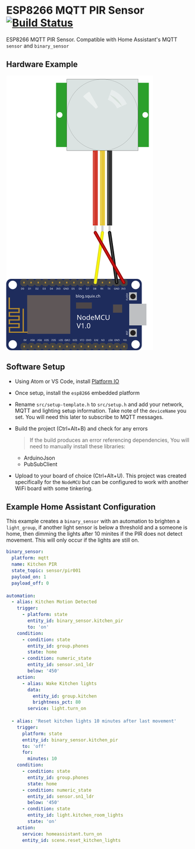 # ESP8266 MQTT PIR Sensor [![Build Status](https://travis-ci.org/timmo001/ESP8266-MQTT-PIR-Sensor.svg?branch=master)](https://travis-ci.org/timmo001/ESP8266-MQTT-PIR-Sensor)
ESP8266 MQTT PIR Sensor. Compatible with Home Assistant's MQTT `sensor` and `binary_sensor`

## Hardware Example
![NodeMCU PIR Sensor](diagrams/nodemcu_pir_sensor.svg)

## Software Setup
- Using Atom or VS Code, install [Platform IO](https://platformio.org/platformio-ide)
- Once setup, install the `esp8266` embedded platform
- Rename `src/setup-template.h` to `src/setup.h` and add your network, MQTT and lighting setup information. Take note of the `deviceName` you set. You will need this later to subscribe to MQTT messages.
- Build the project (Ctrl+Alt+B) and check for any errors

  > If the build produces an error referencing dependencies, You will need to manually install these libraries:
    - ArduinoJson
    - PubSubClient
- Upload to your board of choice (Ctrl+Alt+U). This project was created specifically for the `NodeMCU` but can be configured to work with another WiFi board with some tinkering.

## Example Home Assistant Configuration
This example creates a `binary_sensor` with an automation to brighten a `light_group`, if another light sensor is below a threshold and a someone is home, then dimming the lights after 10 minites if the PIR does not detect movement. This will only occur if the lights are still on.

```yaml
binary_sensor:
  platform: mqtt
  name: Kitchen PIR
  state_topic: sensor/pir001
  payload_on: 1
  payload_off: 0

automation:
  - alias: Kitchen Motion Detected
    trigger:
      - platform: state
        entity_id: binary_sensor.kitchen_pir
        to: 'on'
    condition:
      - condition: state
        entity_id: group.phones
        state: home
      - condition: numeric_state
        entity_id: sensor.sn1_ldr
        below: '450'
    action:
      - alias: Wake Kitchen lights
        data:
          entity_id: group.kitchen
          brightness_pct: 80
        service: light.turn_on
  
  - alias: 'Reset kitchen lights 10 minutes after last movement'
    trigger:
      platform: state
      entity_id: binary_sensor.kitchen_pir
      to: 'off'
      for:
        minutes: 10
    condition:
      - condition: state
        entity_id: group.phones
        state: home
      - condition: numeric_state
        entity_id: sensor.sn1_ldr
        below: '450'
      - condition: state
        entity_id: light.kitchen_room_lights
        state: 'on'
    action:
      service: homeassistant.turn_on
      entity_id: scene.reset_kitchen_lights
```
